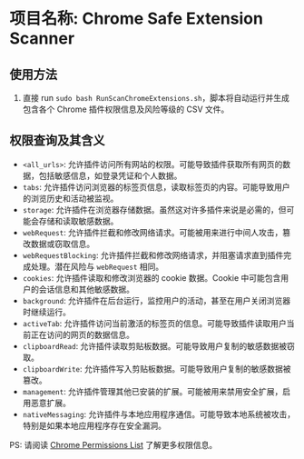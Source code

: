 # 项目名称: Chrome Safe Extension Scanner


## 使用方法

1. 直接 run `sudo bash RunScanChromeExtensions.sh`，脚本将自动运行并生成包含各个 Chrome 插件权限信息及风险等级的 CSV 文件。

## 权限查询及其含义
- `<all_urls>`: 允许插件访问所有网站的权限。可能导致插件获取所有网页的数据，包括敏感信息，如登录凭证和个人数据。
- `tabs`: 允许插件访问浏览器的标签页信息，读取标签页的内容。可能导致用户的浏览历史和活动被监视。
- `storage`: 允许插件在浏览器存储数据。虽然这对许多插件来说是必需的，但可能会存储和读取敏感数据。
- `webRequest`: 允许插件拦截和修改网络请求。可能被用来进行中间人攻击，篡改数据或窃取信息。
- `webRequestBlocking`: 允许插件拦截和修改网络请求，并阻塞请求直到插件完成处理。潜在风险与 `webRequest` 相同。
- `cookies`: 允许插件读取和修改浏览器的 cookie 数据。Cookie 中可能包含用户的会话信息和其他敏感数据。
- `background`: 允许插件在后台运行，监控用户的活动，甚至在用户关闭浏览器时继续运行。
- `activeTab`: 允许插件访问当前激活的标签页的信息。可能导致插件读取用户当前正在访问的网页的数据信息。
- `clipboardRead`: 允许插件读取剪贴板数据。可能导致用户复制的敏感数据被窃取。
- `clipboardWrite`: 允许插件写入剪贴板数据。可能导致用户复制的敏感数据被篡改。
- `management`: 允许插件管理其他已安装的扩展。可能被用来禁用安全扩展，启用恶意扩展。
- `nativeMessaging`: 允许插件与本地应用程序通信。可能导致本地系统被攻击，特别是如果本地应用程序存在安全漏洞。

PS: 请阅读 [Chrome Permissions List](https://developer.chrome.com/docs/extensions/reference/permissions-list?hl=zh-cn) 了解更多权限信息。
